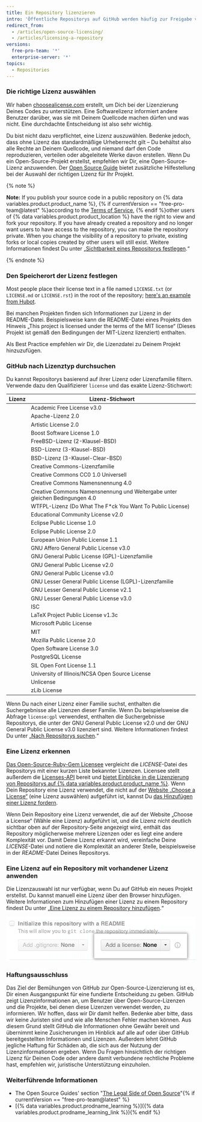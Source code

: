 ```yaml
---
title: Ein Repository lizenzieren
intro: 'Öffentliche Repositorys auf GitHub werden häufig zur Freigabe von Open-Source-Software genutzt. Damit Dein Repository wirklich Open Source ist, musst Du es lizenzieren, damit andere die Software kostenlos nutzen, verändern und verteilen können.'
redirect_from:
  - /articles/open-source-licensing/
  - /articles/licensing-a-repository
versions:
  free-pro-team: '*'
  enterprise-server: '*'
topics:
  - Repositories
---
```


### Die richtige Lizenz auswählen

Wir haben [choosealicense.com](http://choosealicense.com) erstellt, um Dich bei der Lizenzierung Deines Codes zu unterstützen. Eine Softwarelizenz informiert andere Benutzer darüber, was sie mit Deinem Quellcode machen dürfen und was nicht. Eine durchdachte Entscheidung ist also sehr wichtig.

Du bist nicht dazu verpflichtet, eine Lizenz auszuwählen. Bedenke jedoch, dass ohne Lizenz das standardmäßige Urheberrecht gilt – Du behältst also alle Rechte an Deinem Quellcode, und niemand darf den Code reproduzieren, verteilen oder abgeleitete Werke davon erstellen. Wenn Du ein Open-Source-Projekt erstellst, empfehlen wir Dir, eine Open-Source-Lizenz anzuwenden. Der [Open Source Guide](https://opensource.guide/legal/#which-open-source-license-is-appropriate-for-my-project) bietet zusätzliche Hilfestellung bei der Auswahl der richtigen Lizenz für Ihr Projekt.

{% note %}

**Note:** If you publish your source code in a public repository on {% data variables.product.product_name %}, {% if currentVersion == "free-pro-team@latest" %}according to the [Terms of Service](/articles/github-terms-of-service), {% endif %}other users of {% data variables.product.product_location %} have the right to view and fork your repository. If you have already created a repository and no longer want users to have access to the repository, you can make the repository private. When you change the visibility of a repository to private, existing forks or local copies created by other users will still exist. Weitere Informationen findest Du unter „[Sichtbarkeit eines Repositorys festlegen](/github/administering-a-repository/setting-repository-visibility).“

{% endnote %}

### Den Speicherort der Lizenz festlegen

Most people place their license text in a file named `LICENSE.txt` (or `LICENSE.md` or `LICENSE.rst`) in the root of the repository; [here's an example from Hubot](https://github.com/github/hubot/blob/master/LICENSE.md).

Bei manchen Projekten finden sich Informationen zur Lizenz in der README-Datei. Beispielsweise kann die README-Datei eines Projekts den Hinweis „This project is licensed under the terms of the MIT license“ (Dieses Projekt ist gemäß den Bedingungen der MIT-Lizenz lizenziert) enthalten.

Als Best Practice empfehlen wir Dir, die Lizenzdatei zu Deinem Projekt hinzuzufügen.

### GitHub nach Lizenztyp durchsuchen

Du kannst Repositorys basierend auf ihrer Lizenz oder Lizenzfamilie filtern. Verwende dazu den Qualifizierer `license` und das exakte Lizenz-Stichwort:

| Lizenz | Lizenz-Stichwort                                                                              |
| ------ | --------------------------------------------------------------------------------------------- |
|        | Academic Free License v3.0 | `afl-3.0`                                                        |
|        | Apache-Lizenz 2.0 | `apache-2.0`                                                              |
|        | Artistic License 2.0 | `artistic-2.0`                                                         |
|        | Boost Software License 1.0 | `bsl-1.0`                                                        |
|        | FreeBSD-Lizenz (2-Klausel-BSD) | `bsd-2-clause`                                               |
|        | BSD-Lizenz (3-Klausel-BSD) | `bsd-3-clause`                                                   |
|        | BSD-Lizenz (3-Klausel-Clear-BSD) | `bsd-3-clause-clear`                                       |
|        | Creative Commons-Lizenzfamilie | `cc`                                                         |
|        | Creative Commons CC0 1.0 Universell | `cc0-1.0`                                               |
|        | Creative Commons Namensnennung 4.0 | `cc-by-4.0`                                              |
|        | Creative Commons Namensnennung und Weitergabe unter gleichen Bedingungen 4.0 | `cc-by-sa-4.0` |
|        | WTFPL-Lizenz (Do What The F*ck You Want To Public License) | `wtfpl`                          |
|        | Educational Community License v2.0 | `ecl-2.0`                                                |
|        | Eclipse Public License 1.0 | `epl-1.0`                                                        |
|        | Eclipse Public License 2.0 | `epl-2.0`                                                        |
|        | European Union Public License 1.1 | `eupl-1.1`                                                |
|        | GNU Affero General Public License v3.0 | `agpl-3.0`                                           |
|        | GNU General Public License (GPL)-Lizenzfamilie | `gpl`                                        |
|        | GNU General Public License v2.0 | `gpl-2.0`                                                   |
|        | GNU General Public License v3.0 | `gpl-3.0`                                                   |
|        | GNU Lesser General Public License (LGPL)-Lizenzfamilie | `lgpl`                               |
|        | GNU Lesser General Public License v2.1 | `lgpl-2.1`                                           |
|        | GNU Lesser General Public License v3.0 | `lgpl-3.0`                                           |
|        | ISC | `isc`                                                                                   |
|        | LaTeX Project Public License v1.3c | `lppl-1.3c`                                              |
|        | Microsoft Public License | `ms-pl`                                                            |
|        | MIT | `mit`                                                                                   |
|        | Mozilla Public License 2.0 | `mpl-2.0`                                                        |
|        | Open Software License 3.0 | `osl-3.0`                                                         |
|        | PostgreSQL License | `postgresql`                                                             |
|        | SIL Open Font License 1.1 | `ofl-1.1`                                                         |
|        | University of Illinois/NCSA Open Source License | `ncsa`                                      |
|        | Unlicense | `unlicense`                                                                       |
|        | zLib License | `zlib`                                                                         |

Wenn Du nach einer Lizenz einer Familie suchst, enthalten die Suchergebnisse alle Lizenzen dieser Familie. Wenn Du beispielsweise die Abfrage `license:gpl` verwendest, enthalten die Suchergebnisse Repositorys, die unter der GNU General Public License v2.0 und der GNU General Public License v3.0 lizenziert sind. Weitere Informationen findest Du unter „[Nach Repositorys suchen](/articles/searching-for-repositories/#search-by-license).“

### Eine Lizenz erkennen

[Das Open-Source-Ruby-Gem Licensee](https://github.com/licensee/licensee) vergleicht die *LICENSE*-Datei des Repositorys mit einer kurzen Liste bekannter Lizenzen. Licensee stellt außerdem die [Licenses-API](/rest/reference/licenses) bereit und [bietet Einblicke in die Lizenzierung von Repositorys auf {% data variables.product.product_name %}](https://github.com/blog/1964-open-source-license-usage-on-github-com). Wenn Dein Repository eine Lizenz verwendet, die nicht auf der [Website „Choose a License“](http://choosealicense.com/appendix/) (eine Lizenz auswählen) aufgeführt ist, kannst Du [das Hinzufügen einer Lizenz fordern](https://github.com/github/choosealicense.com/blob/gh-pages/CONTRIBUTING.md#adding-a-license).

Wenn Dein Repository eine Lizenz verwendet, die auf der Website „Choose a License“ (Wähle eine Lizenz) aufgeführt ist, und die Lizenz nicht deutlich sichtbar oben auf der Repository-Seite angezeigt wird, enthält das Repository möglicherweise mehrere Lizenzen oder es liegt eine andere Komplexität vor. Damit Deine Lizenz erkannt wird, vereinfache Deine *LICENSE*-Datei und notiere die Komplexität an anderer Stelle, beispielsweise in der *README*-Datei Deines Repositorys.

### Eine Lizenz auf ein Repository mit vorhandener Lizenz anwenden

Die Lizenzauswahl ist nur verfügbar, wenn Du auf GitHub ein neues Projekt erstellst. Du kannst manuell eine Lizenz über den Browser hinzufügen. Weitere Informationen zum Hinzufügen einer Lizenz zu einem Repository findest Du unter „[Eine Lizenz zu einem Repository hinzufügen](/articles/adding-a-license-to-a-repository).“

![Screenshot der Lizenzauswahl auf GitHub.com](/assets/images/help/repository/repository-license-picker.png)

### Haftungsausschluss

Das Ziel der Bemühungen von GitHub zur Open-Source-Lizenzierung ist es, Dir einen Ausgangspunkt für eine fundierte Entscheidung zu geben. GitHub zeigt Lizenzinformationen an, um Benutzer über Open-Source-Lizenzen und die Projekte, bei denen diese Lizenzen verwendet werden, zu informieren. Wir hoffen, dass wir Dir damit helfen. Bedenke aber bitte, dass wir keine Juristen sind und wie alle Menschen Fehler machen können. Aus diesem Grund stellt GitHub die Informationen ohne Gewähr bereit und übernimmt keine Zusicherungen im Hinblick auf alle auf oder über GitHub bereitgestellten Informationen und Lizenzen. Außerdem lehnt GitHub jegliche Haftung für Schäden ab, die sich aus der Nutzung der Lizenzinformationen ergeben. Wenn Du Fragen hinsichtlich der richtigen Lizenz für Deinen Code oder andere damit verbundene rechtliche Probleme hast, empfehlen wir, juristische Unterstützung einzuholen.

### Weiterführende Informationen

- The Open Source Guides' section "[The Legal Side of Open Source](https://opensource.guide/legal/)"{% if currentVersion == "free-pro-team@latest" %}
- [{% data variables.product.prodname_learning %}]({% data variables.product.prodname_learning_link %}){% endif %}
